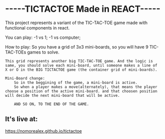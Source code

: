 # -----TICTACTOE Made in REACT-----

This project represents a variant of the TIC-TAC-TOE game made with functional components in react.
 
You can play:
  -1 vs 1; 
  -1 vs computer;

How to play:
    So you have a grid of 3x3 mini-boards, so you will have 9 TIC-TAC-TOEs games to solve.

    This grid represents another big TIC-TAC-TOE game. And the logic is same, you should solve each mini-board, until someone makes a line of X or O in the BIG TICTACTOE game (the container grid of mini-boards).

    Mini-Board change:
        So in the beggining of the game, a mini-board is active.
        So when a player makes a move(alternately), that means the player choose a position of the active mini-board. and that choosen position will decide the next mini-board that will be active.

        AND SO ON, TO THE END OF THE GAME.


## It's live at:

https://nomorealex.github.io/tictactoe
